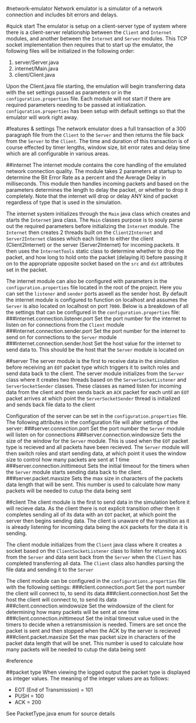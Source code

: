 #network-emulator
Network emulator is a simulator of a network connection and includes bit errors and delays.


#quick start
The emulator is setup on a client-server type of system where there is a client-server relationship between the `Client`
and `Internet` modules, and another between the `Internet` and `Server` modules. This TCP socket implementation then
requires that to start up the emulator, the following files will be initialized in the following order:

1. server/Server.java
2. internet/Main.java
3. client/Client.java

Upon the Client.java file starting, the emulation will begin transferring data with the set settings passed as parameters
or in the `configuration.properties` file. Each module will not start if there are required parameters needing to be
passed at initialization. `configuration.properties` has been setup with default settings so that the emulator will
work right away.

#features & settings
The network emulator does a full transaction of a 300 paragraph file from the `Client` to the `Server` and then returns
the file back from the `Server` to the `Client`. The time and duration of this transaction is of course effected by
timer lengths, window size, bit error rates and delay time which are all configurable in various areas.

##internet
The internet module contains the core handling of the emulated network connection quality. The module takes 2 parameters
at startup to determine the Bit Error Rate as a percent and the Average Delay in milliseconds. This module then handles
incoming packets and based on the parameters determines the length to delay the packet, or whether to drop it completely.
Note that the internet will drop or delay ANY kind of packet regardless of type that is used in the simulation.

The internet system initializes through the `Main` java class which creates and starts the `Internet` java class. The
`Main` classes purpose is to souly parse out the required parameters before initializing the `Internet` module. The
`Internet` then creates 2 threads built on the `Client2Internet` and `Server2Internet` classes which each listen to
either the client (Client2Internet) or the server (Server2Internet) for incoming packets. It then uses the `InternetTools`
static class to determine whether to drop the packet, and how long to hold onto the packet (delaying it) before passing
it on to the appropriate opposite socket based on the `src` and `dst` attributes set in the packet.

The internet module can also be configured with parameters in the `configuration.properties` file located in the root
of the project. Here you can set the `listener` and `sender` ports aswell as the sender host. By default the internet
module is configured to function on localhost and assumes the `Server` is also located on localhost on port `7000`. Below
is a breakdown of all the settings that can be configured in the `configuration.properties` file:
###internet.connection.listener.port
Set the port number for the internet to listen on for connections from the `Client` module
###internet.connection.sender.port
Set the port number for the internet to send on for connections to the `Server` module
###internet.connection.sender.host
Set the host value for the internet to send data to. This should be the host that the `Server` module is located on

##server
The server module is the first to receive data in the simulation before receiving an `EOT` packet type which triggers it
to switch roles and send data back to the client. The server module initializes from the `Server` class where it creates
two threads based on the `ServerSocketListener` and `ServerSocketSender` classes. These classes as named listen for
incoming data from the client and then sends back an `ACK` packet for each until an `EOT` packet arrives at which point
the `ServerSocketSender` thread is initialized and sends back file data to the client

Configuration of the server can be set in the `configuration.properties` file. The following attributes in the 
configuration file will alter settings of the server:
###server.connection.port
Set the port number the `Server` module will listen on for connections
###server.connection.windowsize
Sets the size of the window for the `Server` module. This is used when the `EOT` packet type is recieved and all packets
have been recieved. The `Server` module will then switch roles and start sending data, at which point it uses the window
size to control how many packets are sent at 1 time
###server.connection.inittimeout
Sets the initial timeout for the timers when the `Server` module starts sending data back to the client.
###server.packet.maxsize
Sets the max size in characters of the packets data length that will be sent. This number is used to calculate how many
packets will be needed to cutup the data being sent

##client
The client module is the first to send data in the simulation before it will recieve data. As the client there is not
explicit transition other then it completes sending all of its data with an `EOT` packet, at which point the server then
begins sending data. The client is unaware of the transition as it is already listening for incoming data being the `ACK`
packets for the data it is sending.

The client module initializes from the `Client` java class where it creates a socket based on the `ClientSocketListener`
class to listen for returning `ACKS` from the `Server` and data sent back from the `Server` when the `Client` has completed
transferring all data. The `Client` class also handles parsing the file data and sending it to the `Server`

The client module can be configured in the `configurations.properties` file with the following settings:
###client.connection.port
Set the port number the client will connect to, to send its data
###client.connection.host
Set the host the client will connect to, to send its data
###client.connection.windowsize
Set the windowsize of the client for determining how many packets will be sent at one time
###client.connection.inittimeout
Set the initial timeout value used in the timers to decide when a retransmission is needed. Timers are set once the packet
is sent and then stopped when the ACK by the server is recieved
###client.packet.maxsize
Set the max packet size in characters of the packet data length that will be snet. This number is used to calculate how
many packets will be needed to cutup the data being sent






#reference

##packet type
When viewing the logged output the packet type is displayed as integer values. The meaning of the integer values
are as follows:

* EOT (End of Transmission) = 101
* PUSH = 100
* ACK = 200

See PacketType.java enum for source details